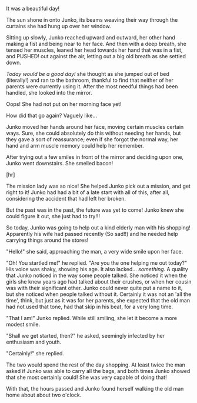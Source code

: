It was a beautiful day!

The sun shone in onto Junko, its beams weaving their way through the curtains she had hung up over her window.

Sitting up slowly, Junko reached upward and outward, her other hand making a fist and being near to her face. And then with a deep breath, she tensed her muscles, leaned her head towards her hand that was in a fist, and PUSHED! out against the air, letting out a big old breath as she settled down.

_Today would be a good day!_ she thought as she jumped out of bed (literally!) and ran to the bathroom, thankful to find that neither of her parents were currently using it. After the most needful things had been handled, she looked into the mirror.

Oops! She had not put on her morning face yet!

How did that go again? Vaguely like...

Junko moved her hands around her face, moving certain muscles certain ways. Sure, she could absolutely do this without needing her hands, but they gave a sort of reassurance; even if she forgot the normal way, her hand and arm muscle memory could help her remember.

After trying out a few smiles in front of the mirror and deciding upon one, Junko went downstairs. She smelled bacon!

[hr]

The mission lady was so nice! She helped Junko pick out a mission, and get right to it! Junko had had a bit of a late start with all of this, after all, considering the accident that had left her broken.

But the past was in the past, the future was yet to come! Junko knew she could figure it out, she just had to try!!!

So today, Junko was going to help out a kind elderly man with his shopping! Apparently his wife had passed recently (So sad!!) and he needed help carrying things around the stores!

"Hello!" she said, approaching the man, a very wide smile upon her face.

"Oh! You startled me!" he replied. "Are you the one helping me out today?" His voice was shaky, showing his age. It also lacked... _something_. A quality that Junko noticed in the way some people talked. She noticed it when the girls she knew years ago had talked about their crushes, or when her cousin was with their significant other. Junko could never quite put a name to it, but she noticed when people talked without it. Certainly it was not an 'all the time', think, but just as it was for her parents, she expected that the old man had not used that tone, had that skip in his beat, for a very long time.

"That I am!" Junko replied. While still smiling, she let it become a more modest smile. 

"Shall we get started, then?" he asked, seemingly infected by her enthusiasm and youth.

"Certainly!" she replied.

The two would spend the rest of the day shopping. At least twice the man asked if Junko was able to carry all the bags, and both times Junko showed that she most certainly could! She was very capable of doing that!

With that, the hours passed and Junko found herself walking the old man home about about two o'clock. 